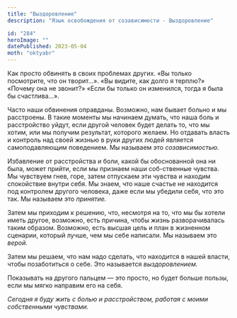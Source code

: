 ```yaml
---
title: "Выздоровление"
description: "Язык освобождения от созависимости - Выздоровление"

id: "284"
heroImage: ""
datePublished: 2023-05-04
moth: "oktyabr"
---
```


Как просто обвинять в своих проблемах других. «Вы только посмотрите, что он
творит…». «Вы видите, как долго я терплю?» «Почему она не звонит?» «Если бы
только он изменился, тогда я была бы счастлива…».

Часто наши обвинения оправданы. Возможно, нам бывает больно и мы расстроены. В
такие моменты мы начинаем думать, что наша боль и расстройство уйдут, если
другой человек будет делать то, что мы хотим, или мы получим результат,
которого желаем. Но отдавать власть и контроль над своей жизнью в руки других
людей является самоподавляющим поведением. Мы называем это _созависимостью._

Избавление от расстройства и боли, какой бы обоснованной она ни была, может
прийти, если мы признаем наши соб-ственные чувства. Мы чувствуем гнев, горе,
затем отпускаем эти чувства и находим спокойствие внутри себя. Мы знаем, что
наше счастье не находится под контролем другого человека, даже если мы убедили
себя, что это так. Мы называем это _принятие._

Затем мы приходим к решению, что, несмотря на то, что мы бы хотели иметь
другое, возможно, есть причина, чтобы жизнь разворачивалась таким образом.
Возможно, есть высшая цель и план в жизненном сценарии, который лучше, чем мы
себе написали. Мы называем это _верой._

Затем мы решаем, что нам надо сделать, что находится в нашей власти, чтобы
позаботиться о себе. Это называется _выздоровлением._

Показывать на другого пальцем — это просто, но будет больше пользы, если мы
мягко направим его на себя.

_Сегодня_ _я_ _буду_ _жить_ _с_ _болью_ _и_ _расстройством,_ _работая_ _с_
_моими_ _собственными_ _чувствами._
